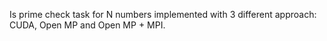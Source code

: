 Is prime check task for N numbers implemented with 3 different approach: CUDA, Open MP and Open MP + MPI.
